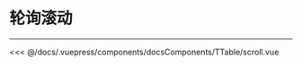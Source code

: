 # 轮询滚动

---

<common-code-format>
  <docsComponents-TTable-scroll slot="source"></docsComponents-TTable-scroll>

<<< @/docs/.vuepress/components/docsComponents/TTable/scroll.vue

</common-code-format>
